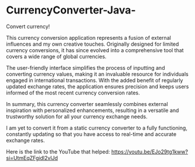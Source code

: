# CurrencyConverter-Java-
Convert currency!

This currency conversion application represents a fusion of external influences and my own creative touches. Originally designed for limited currency conversions, it has since evolved into a comprehensive tool that covers a wide range of global currencies.

The user-friendly interface simplifies the process of inputting and converting currency values, making it an invaluable resource for individuals engaged in international transactions. With the added benefit of regularly updated exchange rates, the application ensures precision and keeps users informed of the most recent currency conversion rates.

In summary, this currency converter seamlessly combines external inspiration with personalized enhancements, resulting in a versatile and trustworthy solution for all your currency exchange needs.

I am yet to convert it from a static currency converter to a fully functioning, constantly updating so that
you have access to real-time and accurate exchange rates.

Here is the link to the YouTube that helped: https://youtu.be/EJo29tg1kww?si=UtmEqZFgidl2vlJd
